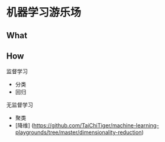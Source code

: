 # 机器学习游乐场
## What



## How
监督学习
- 分类
- 回归

无监督学习
- 聚类
- [降维] (https://github.com/TaiChiTiger/machine-learning-playgrounds/tree/master/dimensionality-reduction)

